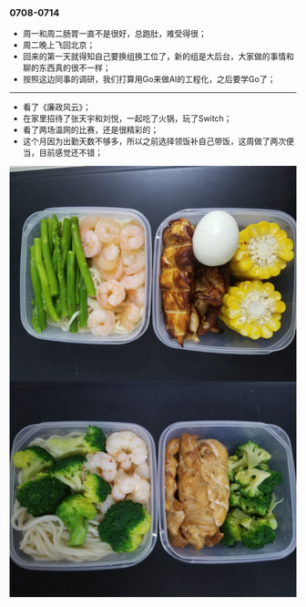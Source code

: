 ### 0708-0714
- 周一和周二肠胃一直不是很好，总跑肚，难受得很；
- 周二晚上飞回北京；
- 回来的第一天就得知自己要换组换工位了，新的组是大后台，大家做的事情和聊的东西真的很不一样；
- 按照这边同事的调研，我们打算用Go来做AI的工程化，之后要学Go了；
---
- 看了《廉政风云》；
- 在家里招待了张天宇和刘悦，一起吃了火锅，玩了Switch；
- 看了两场温网的比赛，还是很精彩的；
- 这个月因为出勤天数不够多，所以之前选择领饭补自己带饭，这周做了两次便当，目前感觉还不错；
<img src="WechatIMG219.jpeg">


